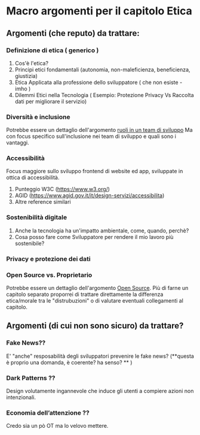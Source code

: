 # Macro argomenti per il capitolo Etica

## Argomenti (che reputo) da trattare:

### Definizione di etica ( generico )

1. Cos'è l'etica?
2. Principi etici fondamentali (autonomia, non-maleficienza, beneficienza, giustizia)
3. Etica Applicata alla professione dello sviluppatore ( che non esiste - imho )
4. Dilemmi Etici nella Tecnologia ( Esempio: Protezione Privacy Vs Raccolta dati per migliorare il servizio)

### Diversità e inclusione

Potrebbe essere un dettaglio dell'argomento [ruoli in un team di sviluppo](https://github.com/Il-Libro-Open-Source/book/issues/100)
Ma con focus specifico sull'inclusione nei team di sviluppo e quali sono i vantaggi.

### Accessibilità

Focus maggiore sullo sviluppo frontend di website ed app,
sviluppate in ottica di accessibilità.

1. Punteggio W3C (https://www.w3.org/)
2. AGID (https://www.agid.gov.it/it/design-servizi/accessibilita)
3. Altre reference similari

### Sostenibilità digitale

1. Anche la tecnologia ha un'impatto ambientale, come, quando, perchè?
2. Cosa posso fare come Sviluppatore per rendere il mio lavoro più sostenibile?

### Privacy e protezione dei dati

### Open Source vs. Proprietario

Potrebbe essere un dettaglio dell'argomento [Open Source](https://github.com/Il-Libro-Open-Source/book/issues/75).
Più di farne un capitolo separato proporrei di trattare direttamente la differenza etica/morale tra le "distrubuzioni"
o di valutare eventuali collegamenti al capitolo.

## Argomenti (di cui non sono sicuro) da trattare?

### Fake News??

E' "anche" resposabilità degli sviluppatori prevenire le fake news?
(**questa è proprio una domanda, è coerente? ha senso? ** )

### Dark Patterns ??

Design volutamente ingannevole che induce gli utenti a compiere azioni non intenzionali.

### Economia dell’attenzione ??

Credo sia un pò OT ma lo velovo mettere.
